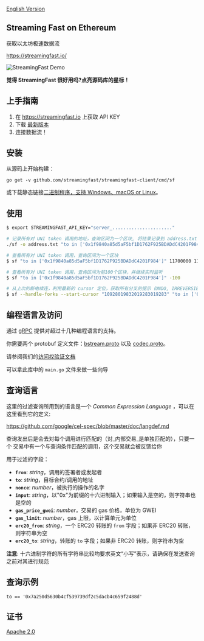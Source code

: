 [English Version](./README.md)

Streaming Fast on Ethereum
--------------------------

获取以太坊极速数据流

https://streamingfast.io/

![StreamingFast Demo](https://streamingfast.io/streamingfast.gif)

**觉得 StreamingFast 很好用吗?点亮源码库的星标！**


## 上手指南

1. 在 https://streamingfast.io 上获取 API KEY
2. 下载 [最新版本](https://github.com/streamingfast/streamingfast-client/releases)
3. 连接数据流！


## 安装

从源码上开始构建：

    go get -v github.com/streamingfast/streamingfast-client/cmd/sf

或下载静态链接[二进制程序，支持 Windows、macOS or Linux](https://github.com/streamingfast/streamingfast-client/releases)。


## 使用

```bash
$ export STREAMINGFAST_API_KEY="server_......................"

# 记录所有对 UNI token 调用的地址，查询区间为一个区块, 将结果记录到 address.txt
./sf -o address.txt "to in ['0x1f9840a85d5aF5bf1D1762F925BDADdC4201F984']" 12048598 12076262

# 查看所有对 UNI token 调用，查询区间为一个区块
$ sf "to in ['0x1f9840a85d5aF5bf1D1762F925BDADdC4201F984']" 11700000 11700001

# 查看所有对 UNI token 调用，查询区间为前100个区块，并继续实时监听
$ sf "to in ['0x1f9840a85d5aF5bf1D1762F925BDADdC4201F984']" -100

# 从上次的断电续连，利用最新的 cursor 定位，获取所有分叉的提示（UNDO, IRREVERSIBLE）并继续实时监听
$ sf --handle-forks --start-cursor "10928019832019283019283" "to in ['0x1f9840a85d5aF5bf1D1762F925BDADdC4201F984']"
```

## 编程语言及访问

通过 [gRPC](https://grpc.io/) 提供对超过十几种编程语言的支持。

你需要两个 protobuf 定义文件：[bstream.proto](https://github.com/dfuse-io/proto/tree/develop/dfuse/bstream/v1) 以及 [codec.proto](https://github.com/dfuse-io/proto-ethereum/tree/develop/dfuse/ethereum/codec/v1)。

请参阅我们的[访问权验证文档](https://docs.dfuse.io/platform/dfuse-cloud/authentication/#obtaining-a-short-lived-jwt) 

可以拿此库中的 `main.go` 文件来做一些向导

## 查询语言

这里的过滤查询所用到的语言是一个 _Common Expression
Language_ ，可以在这里看到它的定义:

https://github.com/google/cel-spec/blob/master/doc/langdef.md

查询发出后是会去对每个调用进行匹配的（对_内部交易_是单独匹配的），只要一个
交易中有一个与查询条件匹配的调用，这个交易就会被反馈给你

用于过滤的字段：

* **`from`**: _string_，调用的签署者或发起者
* **`to`**: _string_，目标合约/调用的地址
* **`nonce`**: _number_，被执行的操作的名字
* **`input`**: _string_，以"0x"为前缀的十六进制输入；如果输入是空的，则字符串也是空的
* **`gas_price_gwei`**: _number_，交易的 gas 价格，单位为 GWEI
* **`gas_limit`**: _number_，gas 上限，以计算单元为单位
* **`erc20_from`**: _string_，一个 ERC20 转账的 `from` 字段；如果非 ERC20 转账，则字符串为空
* **`erc20_to`**: _string_，转账的 `to` 字段；如果非 ERC20 转账，则字符串为空

**注意**: 十六进制字符的所有字符串比较均要求英文“小写”表示，请确保在发送查询之前对其进行规范

## 查询示例

```
to == '0x7a250d5630b4cf539739df2c5dacb4c659f2488d'
```




## 证书

[Apache 2.0](./LICENSE)
